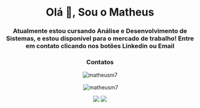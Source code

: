 <h1 align="center">Olá 👋, Sou o Matheus</h1>
<h3 align="center">Atualmente estou cursando Análise e Desenvolvimento de Sistemas, e estou disponivel para o mercado de trabalho! Entre em contato clicando nos botões Linkedin ou Email</h3>

<h3 align="center">Contatos</h3>
 <div align="center"> 
  
  <p><img align="center" src="https://github-readme-stats.vercel.app/api/top-langs?username=matheusm7&show_icons=true&locale=en&layout=compact" alt="matheusm7" /></p>

  <p>&nbsp;<img align="center" src="https://github-readme-stats.vercel.app/api?username=matheusm7&show_icons=true&locale=en" alt="matheusm7" /></p>
  
<a href="mailto:matheusidmelo@gmail.com" target="_blank"><img src="https://img.shields.io/badge/Gmail-D14836?style=for-the-badge&logo=gmail&logoColor=white" target="_blank"></a> 
<a href="https://www.linkedin.com/in/matheus-melo-11b916220/" target="_blank"><img src="https://img.shields.io/badge/-LinkedIn-%230077B5?style=for-the-badge&logo=linkedin&logoColor=white" target="_blank"></a> 
  </div>  </div>  </div>
   <br>
